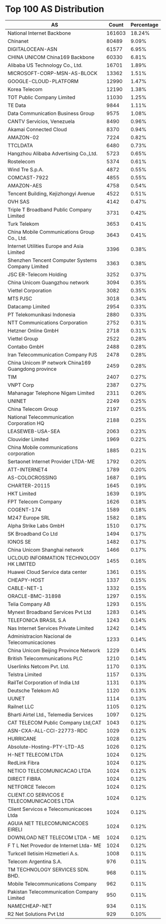 # Top 100 AS Distribution
| AS | Count | Percentage |
|----|----|----|
| National Internet Backbone | 161603 | 18.24% |
| Chinanet | 80489 | 9.09% |
| DIGITALOCEAN-ASN | 61577 | 6.95% |
| CHINA UNICOM China169 Backbone | 60330 | 6.81% |
| Alibaba US Technology Co., Ltd. | 16701 | 1.89% |
| MICROSOFT-CORP-MSN-AS-BLOCK | 13362 | 1.51% |
| GOOGLE-CLOUD-PLATFORM | 12990 | 1.47% |
| Korea Telecom | 12190 | 1.38% |
| TOT Public Company Limited | 11030 | 1.25% |
| TE Data | 9844 | 1.11% |
| Data Communication Business Group | 9575 | 1.08% |
| CANTV Servicios, Venezuela | 8490 | 0.96% |
| Akamai Connected Cloud | 8370 | 0.94% |
| AMAZON-02 | 7224 | 0.82% |
| TTCLDATA | 6480 | 0.73% |
| Hangzhou Alibaba Advertising Co.,Ltd. | 5723 | 0.65% |
| Rostelecom | 5374 | 0.61% |
| Wind Tre S.p.A. | 4872 | 0.55% |
| COMCAST-7922 | 4855 | 0.55% |
| AMAZON-AES | 4758 | 0.54% |
| Tencent Building, Kejizhongyi Avenue | 4522 | 0.51% |
| OVH SAS | 4142 | 0.47% |
| Triple T Broadband Public Company Limited | 3731 | 0.42% |
| Turk Telekom | 3653 | 0.41% |
| China Mobile Communications Group Co., Ltd. | 3643 | 0.41% |
| Internet Utilities Europe and Asia Limited | 3396 | 0.38% |
| Shenzhen Tencent Computer Systems Company Limited | 3363 | 0.38% |
| JSC ER-Telecom Holding | 3252 | 0.37% |
| China Unicom Guangzhou network | 3094 | 0.35% |
| Viettel Corporation | 3082 | 0.35% |
| MTS PJSC | 3018 | 0.34% |
| Datacamp Limited | 2954 | 0.33% |
| PT Telekomunikasi Indonesia | 2880 | 0.33% |
| NTT Communications Corporation | 2752 | 0.31% |
| Hetzner Online GmbH | 2718 | 0.31% |
| Viettel Group | 2522 | 0.28% |
| Contabo GmbH | 2488 | 0.28% |
| Iran Telecommunication Company PJS | 2478 | 0.28% |
| China Unicom IP network China169 Guangdong province | 2459 | 0.28% |
| TIM | 2407 | 0.27% |
| VNPT Corp | 2387 | 0.27% |
| Mahanagar Telephone Nigam Limited | 2311 | 0.26% |
| UNINET | 2249 | 0.25% |
| China Telecom Group | 2197 | 0.25% |
| National Telecommunication Corporation HQ | 2188 | 0.25% |
| LEASEWEB-USA-SEA | 2063 | 0.23% |
| Clouvider Limited | 1969 | 0.22% |
| China Mobile communications corporation | 1885 | 0.21% |
| Sertaonet Internet Provider LTDA-ME | 1792 | 0.20% |
| ATT-INTERNET4 | 1789 | 0.20% |
| AS-COLOCROSSING | 1687 | 0.19% |
| CHARTER-20115 | 1645 | 0.19% |
| HKT Limited | 1639 | 0.19% |
| FPT Telecom Company | 1626 | 0.18% |
| COGENT-174 | 1589 | 0.18% |
| M247 Europe SRL | 1582 | 0.18% |
| Alpha Strike Labs GmbH | 1510 | 0.17% |
| SK Broadband Co Ltd | 1494 | 0.17% |
| IONOS SE | 1482 | 0.17% |
| China Unicom Shanghai network | 1466 | 0.17% |
| UCLOUD INFORMATION TECHNOLOGY HK LIMITED | 1455 | 0.16% |
| Huawei Cloud Service data center | 1361 | 0.15% |
| CHEAPY-HOST | 1337 | 0.15% |
| CABLE-NET-1 | 1332 | 0.15% |
| ORACLE-BMC-31898 | 1297 | 0.15% |
| Telia Company AB | 1293 | 0.15% |
| Mynext Broadband Services Pvt Ltd | 1283 | 0.14% |
| TELEFONICA BRASIL S.A | 1243 | 0.14% |
| Nas Internet Services Private Limited | 1242 | 0.14% |
| Administracion Nacional de Telecomunicaciones | 1233 | 0.14% |
| China Unicom Beijing Province Network | 1229 | 0.14% |
| British Telecommunications PLC | 1210 | 0.14% |
| Userlinks Netcom Pvt. Ltd. | 1170 | 0.13% |
| Telstra Limited | 1157 | 0.13% |
| RailTel Corporation of India Ltd | 1131 | 0.13% |
| Deutsche Telekom AG | 1120 | 0.13% |
| UUNET | 1114 | 0.13% |
| Railnet LLC | 1105 | 0.12% |
| Bharti Airtel Ltd., Telemedia Services | 1097 | 0.12% |
| CAT TELECOM Public Company Ltd,CAT | 1043 | 0.12% |
| ASN-CXA-ALL-CCI-22773-RDC | 1029 | 0.12% |
| HURRICANE | 1028 | 0.12% |
| Absolute-Hosting-PTY-LTD-AS | 1026 | 0.12% |
| H-NET TELECOM LTDA | 1024 | 0.12% |
| RedLink Fibra | 1024 | 0.12% |
| NETICO TELECOMUNICACAO LTDA | 1024 | 0.12% |
| DIRECT FIBRA | 1024 | 0.12% |
| NETFORCE Telecom | 1024 | 0.12% |
| CLIENT.CO SERVICOS E TELECOMUNICACOES LTDA | 1024 | 0.12% |
| Client Servicos e Telecomunicacoes Ltda | 1024 | 0.12% |
| AGUIA NET TELECOMUNICACOES EIRELI | 1024 | 0.12% |
| DOWNLOAD NET TELECOM LTDA - ME | 1024 | 0.12% |
| F T L Net Provedor de Internet Ltda- ME | 1024 | 0.12% |
| Turkcell Iletisim Hizmetleri A.s. | 1008 | 0.11% |
| Telecom Argentina S.A. | 976 | 0.11% |
| TM TECHNOLOGY SERVICES SDN. BHD. | 968 | 0.11% |
| Mobile Telecommunications Company | 962 | 0.11% |
| Pakistan Telecommunication Company Limited | 950 | 0.11% |
| NAMECHEAP-NET | 934 | 0.11% |
| R2 Net Solutions Pvt Ltd | 929 | 0.10% |
